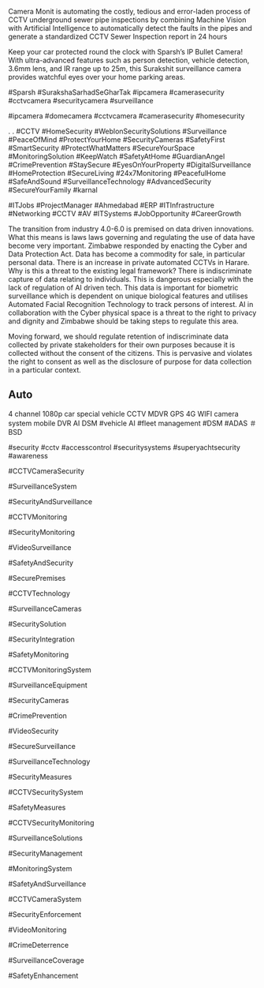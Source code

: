 Camera Monit is automating the costly, tedious and error-laden process of CCTV underground sewer pipe inspections by combining Machine Vision with Artificial Intelligence to automatically detect the faults in the pipes and generate a standardized CCTV Sewer Inspection report in 24 hours



Keep your car protected round the clock with Sparsh’s IP Bullet Camera! With ultra-advanced features such as person detection, vehicle detection, 3.6mm lens, and IR range up to 25m, this Surakshit surveillance camera provides watchful eyes over your home parking areas.


#Sparsh #SurakshaSarhadSeGharTak #ipcamera #camerasecurity #cctvcamera #securitycamera #surveillance


#ipcamera #domecamera #cctvcamera #camerasecurity #homesecurity


.
.
#CCTV #HomeSecurity #WeblonSecuritySolutions #Surveillance #PeaceOfMind #ProtectYourHome #SecurityCameras #SafetyFirst #SmartSecurity #ProtectWhatMatters #SecureYourSpace #MonitoringSolution #KeepWatch #SafetyAtHome #GuardianAngel #CrimePrevention #StaySecure #EyesOnYourProperty #DigitalSurveillance #HomeProtection #SecureLiving #24x7Monitoring #PeacefulHome #SafeAndSound #SurveillanceTechnology #AdvancedSecurity #SecureYourFamily #karnal

#ITJobs #ProjectManager #Ahmedabad #ERP #ITInfrastructure #Networking #CCTV #AV #ITSystems #JobOpportunity #CareerGrowth


The transition from industry 4.0-6.0 is premised on data driven innovations. What this means is laws laws governing and regulating the use of data have become very important. Zimbabwe responded by enacting the Cyber and Data Protection Act. Data has become a commodity for sale, in particular personal data. There is an increase in private automated CCTVs in Harare.
Why is this a threat to the existing legal framework? There is indiscriminate capture of data relating to individuals. This is dangerous especially with the lack of regulation of AI driven tech. This data is important for biometric surveillance which is dependent on unique biological features and utilises Automated Facial Recognition Technology to track persons of interest. AI in collaboration with the Cyber physical space is a threat to the right to privacy and dignity and Zimbabwe should be taking steps to regulate this area.

Moving forward, we should regulate retention of indiscriminate data collected by private stakeholders for their own purposes because it is collected without the consent of the citizens. This is pervasive and violates the right to consent as well as the disclosure of purpose for data collection in a particular context.


## Auto
4 channel 1080p car special vehicle CCTV MDVR GPS 4G WIFI camera system mobile DVR AI DSM #vehicle AI #fleet management #DSM #ADAS ＃BSD



#security #cctv #accesscontrol #securitysystems #superyachtsecurity #awareness



#CCTVCameraSecurity

#SurveillanceSystem

#SecurityAndSurveillance

#CCTVMonitoring

#SecurityMonitoring

#VideoSurveillance

#SafetyAndSecurity

#SecurePremises

#CCTVTechnology

#SurveillanceCameras

#SecuritySolution

#SecurityIntegration

#SafetyMonitoring

#CCTVMonitoringSystem

#SurveillanceEquipment

#SecurityCameras

#CrimePrevention

#VideoSecurity

#SecureSurveillance

#SurveillanceTechnology

#SecurityMeasures

#CCTVSecuritySystem

#SafetyMeasures

#CCTVSecurityMonitoring

#SurveillanceSolutions

#SecurityManagement

#MonitoringSystem

#SafetyAndSurveillance

#CCTVCameraSystem

#SecurityEnforcement

#VideoMonitoring

#CrimeDeterrence

#SurveillanceCoverage

#SafetyEnhancement 

